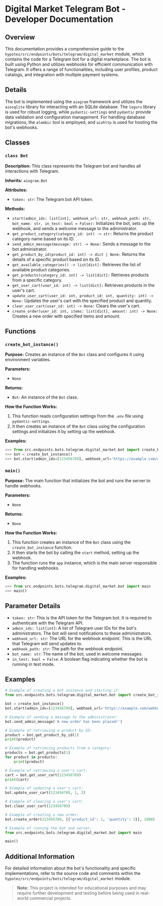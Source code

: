 # Digital Market Telegram Bot - Developer Documentation

## Overview

This documentation provides a comprehensive guide to the `hypotez/src/endpoints/bots/telegram/digital_market` module, which contains the code for a Telegram bot for a digital marketplace. The bot is built using Python and utilizes webhooks for efficient communication with Telegram. It offers a range of functionalities, including user profiles, product catalogs, and integration with multiple payment systems. 

## Details

The bot is implemented using the `aiogram` framework and utilizes the `aiosqlite` library for interacting with an SQLite database. The `loguru` library is used for robust logging, while `pydantic-settings` and `pydantic` provide data validation and configuration management. For handling database migrations, the `alembic` tool is employed, and `aiohttp` is used for hosting the bot's webhooks.

## Classes

### `class Bot`

**Description:** This class represents the Telegram bot and handles all interactions with Telegram.

**Inherits:** `aiogram.Bot`

**Attributes:**
- `token: str`: The Telegram bot API token.

**Methods:**
- `start(admin_ids: list[int], webhook_url: str, webhook_path: str, bot_name: str, in_test: bool = False):`  Initializes the bot, sets up the webhook, and sends a welcome message to the administrator.
- `get_product_category(category_id: int) -> str:` Returns the product category name based on its ID.
- `send_admin_message(message: str) -> None:` Sends a message to the bot administrator.
- `get_product_by_id(product_id: int) -> dict | None:` Returns the details of a specific product based on its ID.
- `get_available_categories() -> list[dict]:` Retrieves the list of available product categories.
- `get_products(category_id: int) -> list[dict]:` Retrieves products from a specific category.
- `get_user_cart(user_id: int) -> list[dict]:` Retrieves products in the user's cart.
- `update_user_cart(user_id: int, product_id: int, quantity: int) -> None:` Updates the user's cart with the specified product and quantity.
- `clear_user_cart(user_id: int) -> None:` Clears the user's cart.
- `create_order(user_id: int, items: list[dict], amount: int) -> None:` Creates a new order with specified items and amount.

## Functions

### `create_bot_instance()`

**Purpose:** Creates an instance of the `Bot` class and configures it using environment variables.

**Parameters:**
- `None`

**Returns:**
- `Bot`: An instance of the `Bot` class.

**How the Function Works:**
1. This function reads configuration settings from the `.env` file using `pydantic-settings`.
2. It then creates an instance of the `Bot` class using the configuration settings and initializes it by setting up the webhook.

**Examples:**
```python
>>> from src.endpoints.bots.telegram.digital_market.bot import create_bot_instance
>>> bot = create_bot_instance()
>>> bot.start(admin_ids=[123456789], webhook_url='https://example.com/webhook', webhook_path='/webhook', bot_name='MyDigitalMarketBot')
```


### `main()`

**Purpose:** The main function that initializes the bot and runs the server to handle webhooks.

**Parameters:**
- `None`

**Returns:**
- `None`

**How the Function Works:**
1. This function creates an instance of the `Bot` class using the `create_bot_instance` function.
2. It then starts the bot by calling the `start` method, setting up the webhook.
3. The function runs the `app` instance, which is the main server responsible for handling webhooks.

**Examples:**
```python
>>> from src.endpoints.bots.telegram.digital_market.bot import main
>>> main()
```

## Parameter Details

- `token: str`: This is the API token for the Telegram bot. It is required to authenticate with the Telegram API.
- `admin_ids: list[int]`: A list of Telegram user IDs for the bot's administrators. The bot will send notifications to these administrators.
- `webhook_url: str`: The URL for the webhook endpoint. This is the URL that Telegram will send updates to.
- `webhook_path: str`: The path for the webhook endpoint.
- `bot_name: str`: The name of the bot, used in welcome messages.
- `in_test: bool = False`: A boolean flag indicating whether the bot is running in test mode.

## Examples

```python
# Example of creating a bot instance and starting it:
from src.endpoints.bots.telegram.digital_market.bot import create_bot_instance

bot = create_bot_instance()
bot.start(admin_ids=[123456789], webhook_url='https://example.com/webhook', webhook_path='/webhook', bot_name='MyDigitalMarketBot')

# Example of sending a message to the administrator:
bot.send_admin_message('A new order has been placed!')

# Example of retrieving a product by ID:
product = bot.get_product_by_id(1)
print(product)

# Example of retrieving products from a category:
products = bot.get_products(1)
for product in products:
    print(product)

# Example of retrieving a user's cart:
cart = bot.get_user_cart(123456789)
print(cart)

# Example of updating a user's cart:
bot.update_user_cart(123456789, 1, 2)

# Example of clearing a user's cart:
bot.clear_user_cart(123456789)

# Example of creating a new order:
bot.create_order(123456789, [{'product_id': 1, 'quantity': 2}], 1000)

# Example of running the bot and server:
from src.endpoints.bots.telegram.digital_market.bot import main

main()
```

## Additional Information

For detailed information about the bot's functionality and specific implementations, refer to the source code and comments within the `hypotez/src/endpoints/bots/telegram/digital_market` module.

> **Note:** This project is intended for educational purposes and may require further development and testing before being used in real-world commercial projects.